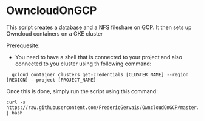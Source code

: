 # OwncloudOnGCP
This script creates a database and a NFS fileshare on GCP. It then sets up Owncloud containers on a GKE cluster

Prerequesite:
  - You need to have a shell that is connected to your project and also connected to you cluster using th following command:
```
  gcloud container clusters get-credentials [CLUSTER_NAME] --region [REGION] --project [PROJECT_NAME]
```

Once this is done, simply run the script using this command:
```
curl -s https://raw.githubusercontent.com/FredericGervais/OwncloudOnGCP/master/setup.sh | bash
```
